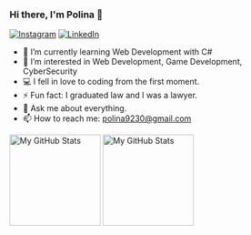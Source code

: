 ### Hi there, I'm Polina 👋

[![Instagram](https://img.shields.io/badge/-Instagram-e4405f?style=flat-oval&logo=Instagram&logoColor=black)](https://www.instagram.com/polinadrumeva15/) 
[![LinkedIn](https://img.shields.io/badge/-LinkedIn-0e76a8?style=flat-oval&logo=Linkedin&logoColor=black)](https://www.linkedin.com/in/polina-drumeva-72375921b/) 

- 🌱 I’m currently learning Web Development with C#
- 👀 I’m interested in Web Development, Game Development, CyberSecurity
- 💻 I fell in love to coding from the first moment.
- ⚡ Fun fact: I graduated law and I was а lawyer.
- 💬 Ask me about everything.
- 📫 How to reach me: polina9230@gmail.com


<p>
  <!-- <summary>:zap: GitHub Stats</summary> -->
  <img height="160em" alt="My GitHub Stats" src="https://github-readme-stats.vercel.app/api?username=polinadrumeva&show_icons=true&bg_color=000000000C&hide_border=true&text_color=3498db&&count_private=true&include_all_commits=true" />

  <img height="160em" alt="My GitHub Stats" src="https://github-readme-stats.vercel.app/api/top-langs/?username=polinadrumeva&langs_count=8&layout=compact&hide_border=true&bg_color=000000000&text_color=3498db&&count_private=true&include_all_commits=true" />
</p>

